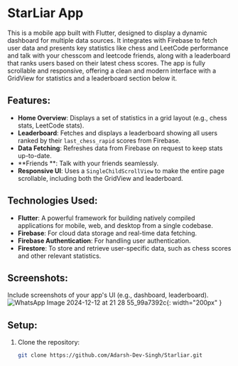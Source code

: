 # StarLiar App

This is a mobile app built with Flutter, designed to display a dynamic dashboard for multiple data sources. It integrates with Firebase to fetch user data and presents key statistics like chess and LeetCode performance and talk with your chesscom and leetcode friends, along with a leaderboard that ranks users based on their latest chess scores. The app is fully scrollable and responsive, offering a clean and modern interface with a GridView for statistics and a leaderboard section below it.

## Features:
- **Home Overview**: Displays a set of statistics in a grid layout (e.g., chess stats, LeetCode stats).
- **Leaderboard**: Fetches and displays a leaderboard showing all users ranked by their `last_chess_rapid` scores from Firebase.
- **Data Fetching**: Refreshes data from Firebase on request to keep stats up-to-date.
- **Friends **: Talk with your friends seamlessly.
- **Responsive UI**: Uses a `SingleChildScrollView` to make the entire page scrollable, including both the GridView and leaderboard.

## Technologies Used:
- **Flutter**: A powerful framework for building natively compiled applications for mobile, web, and desktop from a single codebase.
- **Firebase**: For cloud data storage and real-time data fetching.
- **Firebase Authentication**: For handling user authentication.
- **Firestore**: To store and retrieve user-specific data, such as chess scores and other relevant statistics.

## Screenshots:
Include screenshots of your app's UI (e.g., dashboard, leaderboard).
![WhatsApp Image 2024-12-12 at 21 28 55_99a7392c](https://github.com/user-attachments/assets/eafc9397-7bc4-44b2-99b3-24843dcaf1e6){: width="200px" }

## Setup:

1. Clone the repository:
   ```bash
   git clone https://github.com/Adarsh-Dev-Singh/Starliar.git
